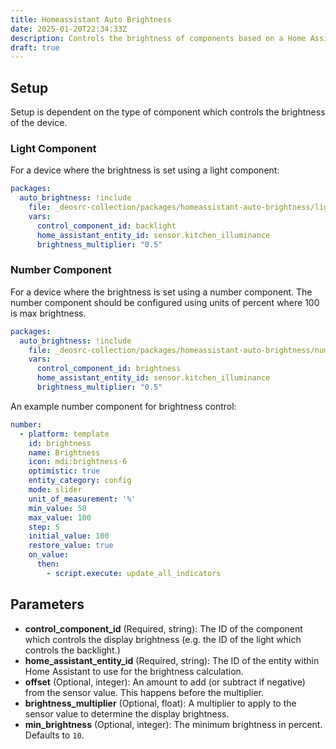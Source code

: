 ```yaml
---
title: Homeassistant Auto Brightness
date: 2025-01-20T22:34:33Z
description: Controls the brightness of components based on a Home Assistant sensor.
draft: true
---
```


## Setup

Setup is dependent on the type of component which controls the brightness of the device.

### Light Component

For a device where the brightness is set using a light component:

```yaml
packages:
  auto_brightness: !include
    file: _deosrc-collection/packages/homeassistant-auto-brightness/light.yaml
    vars:
      control_component_id: backlight
      home_assistant_entity_id: sensor.kitchen_illuminance
      brightness_multiplier: "0.5"
```

### Number Component

For a device where the brightness is set using a number component. The number component should be configured using units of percent where 100 is max brightness.

```yaml
packages:
  auto_brightness: !include
    file: _deosrc-collection/packages/homeassistant-auto-brightness/number.yaml
    vars:
      control_component_id: brightness
      home_assistant_entity_id: sensor.kitchen_illuminance
      brightness_multiplier: "0.5"
```

An example number component for brightness control:

```yaml
number:
  - platform: template
    id: brightness
    name: Brightness
    icon: mdi:brightness-6
    optimistic: true
    entity_category: config
    mode: slider
    unit_of_measurement: '%'
    min_value: 50
    max_value: 100
    step: 5
    initial_value: 100
    restore_value: true
    on_value:
      then:
        - script.execute: update_all_indicators
```

## Parameters

- **control_component_id** (Required, string): The ID of the component which controls the display brightness (e.g. the ID of the light which controls the backlight.)
- **home_assistant_entity_id** (Required, string): The ID of the entity within Home Assistant to use for the brightness calculation.
- **offset** (Optional, integer): An amount to add (or subtract if negative) from the sensor value. This happens before the multiplier.
- **brightness_multiplier** (Optional, float): A multiplier to apply to the sensor value to determine the display brightness.
- **min_brightness** (Optional, integer): The minimum brightness in percent. Defaults to `10`.

